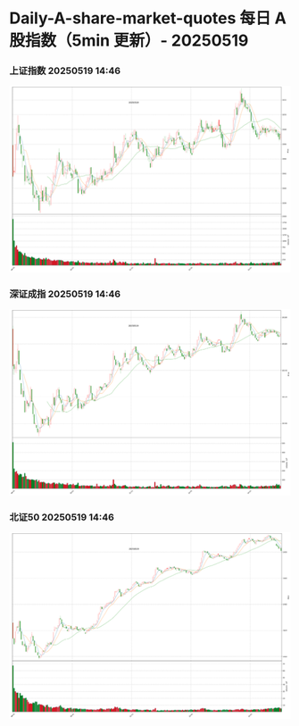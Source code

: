 
# Daily-A-share-market-quotes 每日 A 股指数（5min 更新）- 20250519

### 上证指数 20250519 14:46
![](./fig/2025/5/20250519-sh000001.png)

### 深证成指 20250519 14:46
![](./fig/2025/5/20250519-sz399001.png)

### 北证50 20250519 14:46
![](./fig/2025/5/20250519-bj899050.png)

